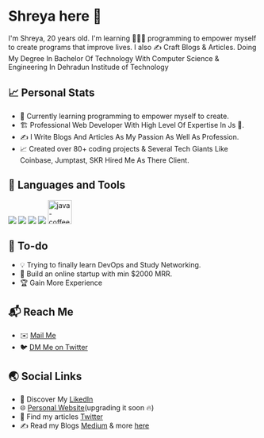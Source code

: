 # Shreya here 👋
I'm Shreya, 20 years old. I'm learning 🧑🏻‍💻 programming to empower myself to create programs that improve lives. I also ✍️ Craft Blogs & Articles.
Doing My Degree In Bachelor Of Technology With Computer Science & Engineering In Dehradun Institude of Technology 
  
## 📈 Personal Stats
- 🌱 Currently learning programming to empower myself to create.
- 🏗️ Professional Web Developer With High Level Of Expertise In Js 🚀.
- ✍️ I Write Blogs And Articles As My Passion As Well As Profession.
- 📈 Created over 80+ coding projects & Several Tech Giants Like Coinbase, Jumptast, SKR Hired Me As There Client.

## 🧰 Languages and Tools
<p>
<img src="https://img.icons8.com/color/48/000000/html-5--v1.png"/>  
<img src="https://img.icons8.com/color/48/000000/css3.png"/>  
<img src="https://img.icons8.com/color/50/000000/javascript.png">
<img src="https://img.icons8.com/color/48/000000/python.png"/>
<img width="48" height="48" src="https://img.icons8.com/color/48/java-coffee-cup-logo--v1.png" alt="java-coffee-cup-logo--v1"/>
</p>

## 🚧 To-do
<!-- TODO-IST:START -->
- 💡 Trying to finally learn DevOps and Study Networking.
- 💸 Build an online startup with min $2000 MRR.
- 🏆 Gain More Experience
<!-- TODO-IST:END -->

## 📬 Reach Me
- ✉️ [Mail Me](mailto:cshreya2005@gmail.com)
- 🐦 [DM Me on Twitter](https://twitter.com/shreyaaahahaha)


## 🌏 Social Links
- 💼 Discover My [LikedIn](https://www.linkedin.com/in/shreya-chauhan-6997a12b8/)
- 🌐 [Personal Website]()(upgrading it soon 🔥)
- 🦚 Find my articles [Twitter](https://www.linkedin.com/in/shreya-chauhan-6997a12b8/)
- ✍️ Read my Blogs [Medium](https://www.linkedin.com/in/shreya-chauhan-6997a12b8/) & more [here](https://www.linkedin.com/in/shreya-chauhan-6997a12b8/)
